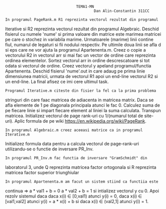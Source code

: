 
                                    TEMA1-MN
                                            Dan Alin-Constantin 311CC

    In programul PageRank.m R1 reprezinta vectorul rezultat din programul 
Iterative si R2 reprezinta vectorul rezultat din programul Algebraic. Deschid 
fisierul cu numele 'nume' si prima valoare din matrice este marimea matricei 
pe care o stochez in variabila marime. Urmatoarele (marime) linii contine 
fiul, numarul de legaturi si fii nodului respectiv. Pe ultimile doua linii se 
afla d si eps care ne vor ajuta la programul Apartenenta.m. Creez o copie a
vectorului R2 in vectorul arr si mai fac un vector de ordine care reprezinta 
ordinea elementelor. Sortez vectorul arr in ordine descrescatoare si tot odata 
si  vectorul de ordine. Creez vectorul y apeland programul/functia Apartenenta.
Deschid fisierul 'nume'.out in care adaug pe prima linie dimensiunea matricii,
urmata de vectorul R1 apoi un end-line vectorul R2 si un end-line. La final
afisez ce imi cere ultimul task.

    Programul Iterative.m citeste din fisier la fel ca la prima problema 
stringuri din care faac matricea de adiacenta in matricea matrix. Daca se afla 
elemente de 1 pe diagonala principala atunci le fac 0. Calculez suma de pe 
fiecare linie si impart fiecare element al liniei la suma calculata. Transpun 
matricea. Initializez vectorul de page rank-uri cu 1/(numarul total de site-uri). Aplic formula de pe wiki https://en.wikipedia.org/wiki/PageRank.

    In programul Algebraic.m creez aceeasi matrice ca in programul Iterative.m
Initializez formula data pentru a calcula vectorul de page-rank-uri 
utilizandu-se o functie de inversare PR_Inv.

    In programul PR_Inv.m fac functia de inversare "GramSchmidt" din 
laboratorul 3, unde Q reprezinta matricea factor ortogonala si R reprezinta 
matricea factor superior triunghiular

    In programul Apartenenta.m am facut un sistem stiind ca functiia este 
continua => a * val1 + b = 0
            a * val2 + b = 1
si intializez vectorul y cu 0. Apoi rezolv sistemul daca daca x(i) ∈ [0,val1) 
atunci y(i) = 0, daca x(i) ∈ [val1,val2] atunci y(i) = a * x(i) + b si 
daca x(i) ∈ (val2,1] atunci y(i) = 1.